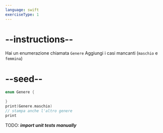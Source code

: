 ```yaml
---
language: swift
exerciseType: 1
---
```


# --instructions--

Hai un enumerazione chiamata `Genere`
Aggiungi i casi mancanti (`maschio` e `femmina`)

# --seed--

```swift
enum Genere {
    
}
print(Genere.maschio)
// stampa anche l'altro genere
print
```

TODO: ___import unit tests manually___
